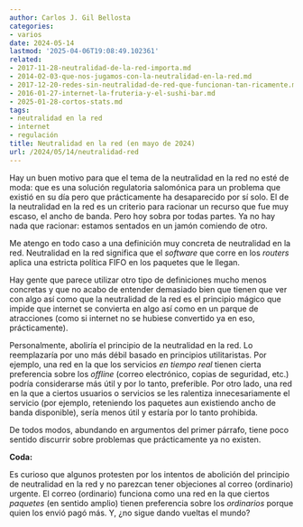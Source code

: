 ```yaml
---
author: Carlos J. Gil Bellosta
categories:
- varios
date: 2024-05-14
lastmod: '2025-04-06T19:08:49.102361'
related:
- 2017-11-28-neutralidad-de-la-red-importa.md
- 2014-02-03-que-nos-jugamos-con-la-neutralidad-en-la-red.md
- 2017-12-20-redes-sin-neutralidad-de-red-que-funcionan-tan-ricamente.md
- 2016-01-27-internet-la-fruteria-y-el-sushi-bar.md
- 2025-01-28-cortos-stats.md
tags:
- neutralidad en la red
- internet
- regulación
title: Neutralidad en la red (en mayo de 2024)
url: /2024/05/14/neutralidad-red
---
```


Hay un buen motivo para que el tema de la neutralidad en la red no esté de moda: que es una solución regulatoria salomónica para un problema que existió en su día pero que  prácticamente ha desaparecido por sí solo. El de la neutralidad en la red es un criterio para racionar un recurso que fue muy escaso, el ancho de banda. Pero hoy sobra por todas partes. Ya no hay nada que racionar: estamos sentados en un jamón comiendo de otro.

Me atengo en todo caso a una definición muy concreta de neutralidad en la red. Neutralidad en la red significa que el _software_ que corre en los _routers_ aplica una estricta política FIFO en los paquetes que le llegan.

Hay gente que parece utilizar otro tipo de definiciones mucho menos concretas y que no acabo de entender demasiado bien que tienen que ver con algo así como que la neutralidad de la red es el principio mágico que impide que internet se convierta en algo así como en un parque de atracciones (como si internet no se hubiese convertido ya en eso, prácticamente).

Personalmente, aboliría el principio de la neutralidad en la red. Lo reemplazaría por uno más débil basado en principios utilitaristas. Por ejemplo, una red en la que los servicios _en tiempo real_ tienen cierta preferencia sobre los _offline_ (correo electrónico, copias de seguridad, etc.) podría considerarse más útil y por lo tanto, preferible. Por otro lado, una red en la que a ciertos usuarios o servicios se les ralentiza innecesariamente el servicio (por ejemplo, reteniendo los paquetes aun existiendo ancho de banda disponible), sería menos útil y estaría por lo tanto prohibida.

De todos modos, abundando en argumentos del primer párrafo, tiene poco sentido discurrir sobre problemas que prácticamente ya no existen.

**Coda:**

Es curioso que algunos protesten por los intentos de abolición del principio de neutralidad en la red y no parezcan tener objeciones al correo (ordinario) urgente. El correo (ordinario) funciona como una red en la que ciertos _paquetes_ (en sentido amplio) tienen preferencia sobre los _ordinarios_ porque quien los envió pagó más. Y, ¿no sigue dando vueltas el mundo?